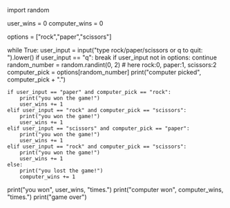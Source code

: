 import random

user_wins = 0
computer_wins = 0

options = ["rock","paper","scissors"]

while True:
    user_input = input("type rock/paper/scissors or q to quit: ").lower()
    if user_input == "q":
        break
    if user_input not in options:
        continue
    random_number = random.randint(0, 2)
    # here rock:0, paper:1, scissors:2
    computer_pick = options[random_number]
    print("computer picked", computer_pick + ".")
    
    if user_input == "paper" and computer_pick == "rock":
        print("you won the game!")
        user_wins += 1
    elif user_input == "rock" and computer_pick == "scissors":
        print("you won the game!")
        user_wins += 1
    elif user_input == "scissors" and computer_pick == "paper":
        print("you won the game!")
        user_wins += 1    
    elif user_input == "rock" and computer_pick == "scissors":
        print("you won the game!")
        user_wins += 1    
    else:
        print("you lost the game!")
        computer_wins += 1
        
print("you won", user_wins, "times.")
print("computer won", computer_wins, "times.")
print("game over")
